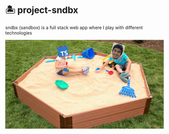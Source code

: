 # 🏝 project-sndbx
sndbx (sandbox) is a full stack web app where I play with different technologies

![cover image](sndbx_cover.png)
